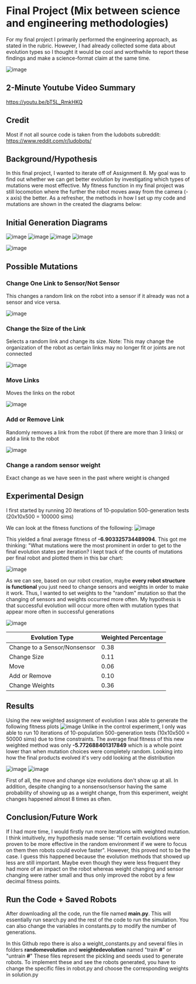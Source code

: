 # Final Project (Mix between science and engineering methodologies)
For my final project I primarily performed the engineering approach, as stated in the rubric. However, I had already collected some data about evolution types so I thought it would be cool and worthwhile to report these findings and make a science-format claim at the same time. 

![image](https://media0.giphy.com/media/v1.Y2lkPTc5MGI3NjExYjA1NGRlYWNiNDIyNDE4NjMxMzJhN2Y3M2QwZjNhNzg0NjJmNWQxMiZjdD1n/UrjNykSB77JEvbF1yp/giphy.gif)

## 2-Minute Youtube Video Summary
https://youtu.be/bT5L_RmkHKQ

## Credit
Most if not all source code is taken from the ludobots subreddit: https://www.reddit.com/r/ludobots/

## Background/Hypothesis
In this final project, I wanted to iterate off of Assignment 8. My goal was to find out whether we can get better evolution by investigating which types of mutations were most effective. My fitness function in my final project was still locomotion where the further the robot moves away from the camera (-x axis) the better. As a refresher, the methods in how I set up my code and mutations are shown in the created the diagrams below:

## Initial Generation Diagrams
![image](https://i.imgur.com/s5yTNch.png)
![image](https://i.imgur.com/j1hBYcD.png)
![image](https://i.imgur.com/j5GcmSO.png)
![image](https://i.imgur.com/WVQ18Xn.png)

![image](https://i.imgur.com/woX5Uhx.png)

## Possible Mutations
### Change One Link to Sensor/Not Sensor
This changes a random link on the robot into a sensor if it already was not a sensor and vice versa.

![image](https://i.imgur.com/ytscQg1.png)

### Change the Size of the Link
Selects a random link and change its size. Note: This may change the organization of the robot as certain links may no longer fit or joints are not connected

![image](https://i.imgur.com/DvQ2bB3.png)

### Move Links
Moves the links on the robot

![image](https://i.imgur.com/1XNHqYq.png)

### Add or Remove Link
Randomly removes a link from the robot (if there are more than 3 links) or add a link to the robot

![image](https://user-images.githubusercontent.com/15034808/221498424-fb1d00d1-be00-4bd6-9651-fa72435ac87f.png)

### Change a random sensor weight
Exact change as we have seen in the past where weight is changed

## Experimental Design
I first started by running 20 iterations of 10-population 500-generation tests (20x10x500 = 100000 sims)

We can look at the fitness functions of the following: 
![image](https://user-images.githubusercontent.com/15034808/224853826-788551fc-0e3e-4a7f-9918-de8a9fe5f118.png)

This yielded a final average fitness of **-6.903325734489094**. This got me thinking: "What mutations were the most prominent in order to get to the final evolution states per iteration? I kept track of the counts of mutations per final robot and plotted them in this bar chart:

![image](https://user-images.githubusercontent.com/15034808/224854122-7aaa2b00-79d3-4c17-8b2a-5caa13055f51.png)

As we can see, based on our robot creation, maybe **every robot structure is functional** you just need to change sensors and weights in order to make it work. Thus, I wanted to set weights to the "random" mutation so that the changing of sensors and weights occurred more often. My hypothesis is that successful evolution will occur more often with mutation types that appear more often in successful generations

![image](https://user-images.githubusercontent.com/15034808/224855109-72c95915-6e72-47f8-ae3d-28cef9af1174.png)

| Evolution Type | Weighted Percentage |
| ------------- | ------------- |
| Change to a Sensor/Nonsensor  | 0.38  |
| Change Size  | 0.11  |
| Move  | 0.06  |
| Add or Remove  | 0.10  |
| Change Weights  | 0.36  |


## Results
Using the new weighted assignment of evolution I was able to generate the following fitness plots
![image](https://user-images.githubusercontent.com/15034808/225074233-1a166fc3-064b-4d1a-9c46-2a5efd9961d6.png)
Unlike in the control experiment, I only was able to run 10 iterations of 10-population 500-generation tests (10x10x500 = 50000 sims) due to time constraints. The average final fitness of this new weighted method was only **-5.772688401317849** which is a whole point lower than when mutation choices were completely random. Looking into how the final products evolved it's very odd looking at the distribution

![image](https://user-images.githubusercontent.com/15034808/225075685-edcad64f-84b9-478b-a9e1-8f8f59afe2d8.png)
![image](https://user-images.githubusercontent.com/15034808/225075809-8dd04285-08ac-4633-ad2c-ad7275c315b8.png)

First of all, the move and change size evolutions don't show up at all. In addition, despite changing to a nonsensor/sensor having the same probability of showing up as a weight change, from this experiment, weight changes happened almost 8 times as often. 

## Conclusion/Future Work
If I had more time, I would firstly run more iterations with weighted mutation. I think intuitively, my hypothesis made sense: "If certain evolutions were proven to be more effective in the random environment if we were to focus on them then robots could evolve faster". However, this proved not to be the case. I guess this happened because the evolution methods that showed up less are still important. Maybe even though they were less frequent they had more of an impact on the robot whereas weight changing and sensor changing were rather small and thus only improved the robot by a few decimal fitness points.

## Run the Code + Saved Robots
After downloading all the code, run the file named **main.py**. This will essentially run search.py and the rest of the code to run the simulation. You can also change the variables in constants.py to modify the number of generations. 

In this Github repo there is also a weight_constants.py and several files in folders **randomevolution** and **weightedevolution** named "train **#**" or "untrain **#**" These files represent the pickling and seeds used to generate robots. To implement these and see the robots generated, you have to change the specific files in robot.py and choose the corresponding weights in solution.py
